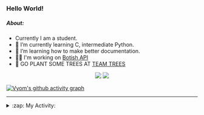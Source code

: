 ### Hello World!

##### About:
- Currently I am a student.
- 🌱 I’m currently learning C, intermediate Python.
- 🌱 I’m learning how to make better documentation.
- 👨‍💻 I'm working on [Botish API](https://github.com/Vyvy-vi/api)
- 🌱 GO PLANT SOME TREES AT [TEAM TREES](https://teamtrees.org/)

<p align="center">
  <a href="https://twitter.com/Vyvy_viM"><img target="_blank" src="https://img.shields.io/badge/twitter%20@Vyvy_viM-0D95E8?style=for-the-badge&logo=twitter&logoColor=white"/></a> 
  <a href="https://vyvy-vi.github.io/portfolio"><img target="_blank" src="https://img.shields.io/badge/-I_love_open_source-green?style=for-the-badge&logo=github&logoColor=black"/></a> 
</p>

[![Vyom's github activity graph](https://activity-graph.herokuapp.com/graph?username=Vyvy-vi)](https://github.com/ashutosh00710/github-readme-activity-graph)

---
<details>
  <summary>:zap: My Activity:</summary>
  
<!--START_SECTION:waka-->
![Code Time](http://img.shields.io/badge/Code%20Time-534%20hrs%2036%20mins-blue)

**I'm a Night 🦉** 

```text
🌞 Morning    43 commits     ██░░░░░░░░░░░░░░░░░░░░░░░   8.88% 
🌆 Daytime    119 commits    ██████░░░░░░░░░░░░░░░░░░░   24.59% 
🌃 Evening    147 commits    ███████░░░░░░░░░░░░░░░░░░   30.37% 
🌙 Night      175 commits    █████████░░░░░░░░░░░░░░░░   36.16%

```
📅 **I'm Most Productive on Sunday** 

```text
Monday       47 commits     ██░░░░░░░░░░░░░░░░░░░░░░░   9.71% 
Tuesday      79 commits     ████░░░░░░░░░░░░░░░░░░░░░   16.32% 
Wednesday    63 commits     ███░░░░░░░░░░░░░░░░░░░░░░   13.02% 
Thursday     57 commits     ███░░░░░░░░░░░░░░░░░░░░░░   11.78% 
Friday       47 commits     ██░░░░░░░░░░░░░░░░░░░░░░░   9.71% 
Saturday     56 commits     ███░░░░░░░░░░░░░░░░░░░░░░   11.57% 
Sunday       135 commits    ███████░░░░░░░░░░░░░░░░░░   27.89%

```


📊 **This Week I Spent My Time On** 

```text
🔥 Editors: 
Vim                      13 hrs 9 mins       █████████████████████████   100.0%

🐱‍💻 Projects: 
tec-onboarding-bot       4 hrs 39 mins       ████████░░░░░░░░░░░░░░░░░   35.44% 
discord-bot              4 hrs 3 mins        ███████░░░░░░░░░░░░░░░░░░   30.86% 
TEC-Discord-Automation   2 hrs 56 mins       █████░░░░░░░░░░░░░░░░░░░░   22.33% 
discord-invite           25 mins             ░░░░░░░░░░░░░░░░░░░░░░░░░   3.2% 
puzzle-11-Vyvy-vi        21 mins             ░░░░░░░░░░░░░░░░░░░░░░░░░   2.69%

```


 Last Updated on 22/12/2021
<!--END_SECTION:waka-->
</details>

